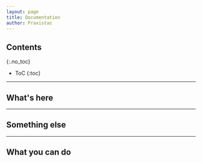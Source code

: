 ```yaml
---
layout: page
title: Documentation
author: Praxistas
---
```


## Contents
{:.no_toc}

* ToC
{:toc}

---

## What's here


---

## Something else



---

## What you can do

